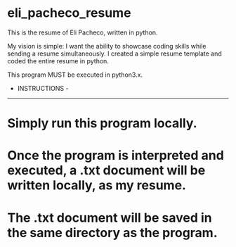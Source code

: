 # eli_pacheco_resume

This is the resume of Eli Pacheco, written in python. 

My vision is simple: I want the ability to showcase coding skills while sending a resume simultaneously. 
I created a simple resume template and coded the entire resume in python.

This program MUST be executed in python3.x.

- INSTRUCTIONS -
-----------------------
# Simply run this program locally.
# Once the program is interpreted and executed, a .txt document will be written locally, as my resume.
# The .txt document will be saved in the same directory as the program. 

